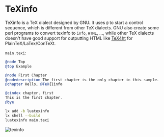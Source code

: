 # TeXinfo

TeXinfo is a TeX dialect designed by GNU. It uses `@` to start a control sequence,
which is different from other TeX dialects. GNU also create some perl programs
to convert texinfo to `info`, `HTML`, ..., while other TeX dialects doesn't have
good support for outputting HTML like [TeX4ht](https://tug.org/tex4ht/) for
PlainTeX/LaTex/ConTeXt.

`main.texi`:

```texinfo
@node Top
@top Example

@node First Chapter
@nodedescription The first chapter is the only chapter in this sample.
@chapter Hello, @TeX{}info

@cindex chapter, first
This is the first chapter.
@bye
```

```sh
lx add -b luatexinfo
lx shell --build
luatexinfo main.texi
```

![texinfo](https://github.com/user-attachments/assets/35507747-65ba-4d76-bfec-a614826ce4c7)
